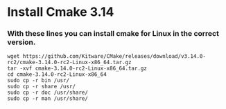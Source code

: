 # Install Cmake 3.14

### With these lines you can install cmake for Linux in the correct version.

```text
wget https://github.com/Kitware/CMake/releases/download/v3.14.0-rc2/cmake-3.14.0-rc2-Linux-x86_64.tar.gz
tar -xvf cmake-3.14.0-rc2-Linux-x86_64.tar.gz
cd cmake-3.14.0-rc2-Linux-x86_64
sudo cp -r bin /usr/
sudo cp -r share /usr/  
sudo cp -r doc /usr/share/  
sudo cp -r man /usr/share/
```

